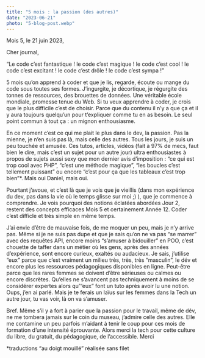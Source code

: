 ```yaml
---
title: "5 mois : la passion (des autres)"
date: "2023-06-21"
photo: "5-blog-post.webp"
---
```

Mois 5, le 21 juin 2023,

Cher journal,

“Le code c’est fantastique ! le code c’est magique ! le code c’est cool ! le code c’est excitant ! le code c’est drôle ! le code c’est sympa !”

5 mois qu’on apprend à coder et que je lis, regarde, écoute ou mange du code sous toutes ses formes. J’ingurgite, je décortique, je régurgite des tonnes de ressources, des brouettes de données. Une véritable école mondiale, promesse tenue du Web. Si tu veux apprendre à coder, je crois que le plus difficile c’est de choisir. Parce que du contenu il n’y a que ça et il y aura toujours quelqu’un pour t’expliquer comme tu en as besoin. Le seul point commun à tout ça : un mignon enthousiasme.

En ce moment c’est ce qui me plait le plus dans le dev, la passion. Pas la mienne, je n’en suis pas là, mais celle des autres. Tous les jours, je suis un peu touchée et amusée. Ces tutos, articles, vidéos (fait à 97% de mecs, faut bien le dire, mais c’est un sujet pour un autre jour) ultra enthousiastes à propos de sujets aussi sexy que mon dernier avis d’imposition : “ce qui est trop cool avec PHP”, “c’est une méthode magique”, “les boucles c’est tellement puissant” ou encore “c’est pour ça que les tableaux c’est trop bien”*. Mais oui Daniel, mais oui.

Pourtant j’avoue, et c’est là que je vois que je vieillis (dans mon expérience du dev, pas dans la vie où le temps glisse sur moi ;) ), que je commence à comprendre. Je vois pourquoi des notions éclatées abordées Jour 2, restent des concepts efficaces Mois 5 et certainement Année 12. Coder c’est difficle et très simple en même temps.

J’ai envie d’être de mauvaise fois, de me moquer un peu, mais je n’y arrive pas. Même si je ne suis pas dupe et que je sais qu’on ne va pas “se marrer” avec des requêtes API, encore moins “s’amuser à bidouiller” en POO, c’est chouette de taffer dans un métier où les gens, après des années d’expérience, sont encore curieux, exaltés ou audacieux. Je sais, j’utilise “eux” parce que c’est vraiment un milieu très, très, très “masculin”, le dév et encore plus les ressources pédagogiques disponibles en ligne. Peut-être parce que les rares femmes se doivent d’être sérieuses ou calmes ou encore discrètes. Qu’elles ne s’avancent pas techniquement à moins de se considérer expertes alors qu’“eux” font un tuto après avoir lu une notion. Oups, j’en ai parlé. Mais je te ferais un laïus sur les femmes dans la Tech un autre jour, tu vas voir, là on va s’amuser.

Bref. Même s’il y a fort à parier que la passion pour le travail, même de dév, ne me tombera jamais sur le coin du museau, j’admire celle des autres. Elle me contamine un peu parfois m’aidant à tenir le coup pour ces mois de formation d’une intensité éprouvante. Alors merci la tech pour cette culture du libre, du gratuit, du pédagogique, de l’accessible. Merci

*traductions “au doigt mouillé” réalisée sans filet